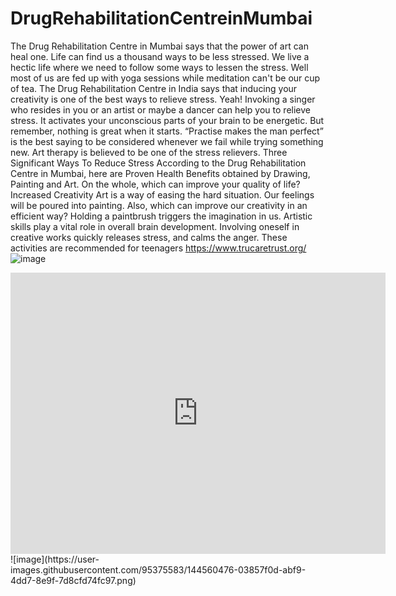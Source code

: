 # DrugRehabilitationCentreinMumbai
The Drug Rehabilitation Centre in Mumbai says that the power of art can heal one. Life can find us a thousand ways to be less stressed. We live a hectic life where we need to follow some ways to lessen the stress. Well most of us are fed up with yoga sessions while meditation can't be our cup of tea. The Drug Rehabilitation Centre in India says that inducing your creativity is one of the best ways to relieve stress. Yeah! Invoking a singer who resides in you or an artist or maybe a dancer can help you to relieve stress. It activates your unconscious parts of your brain to be energetic. But remember, nothing is great when it starts. “Practise makes the man perfect” is the best saying to be considered whenever we fail while trying something new. Art therapy is believed to be one of the stress relievers.
Three Significant Ways To Reduce Stress
According to the Drug Rehabilitation Centre in Mumbai, here are Proven Health Benefits obtained by Drawing, Painting and Art. On the whole, which can improve your quality of life?
Increased Creativity
Art is a way of easing the hard situation. Our feelings will be poured into painting. Also, which can improve our creativity in an efficient way? Holding a paintbrush triggers the imagination in us. Artistic skills play a vital role in overall brain development. Involving oneself in creative works quickly releases stress, and calms the anger. These activities are recommended for teenagers 
https://www.trucaretrust.org/
![image](https://user-images.githubusercontent.com/95375583/144560466-70ebf762-a653-4374-9f9f-b74f4f596a32.png)
<iframe src="https://www.google.com/maps/embed?pb=!1m18!1m12!1m3!1d3767.131482911149!2d72.94021631490358!3d19.233100686997968!2m3!1f0!2f0!3f0!3m2!1i1024!2i768!4f13.1!3m3!1m2!1s0x3be7bbbe6d6bb63d%3A0xad90fa4322c9230a!2sTrucare%20Trust%20Rehab%20Centre%20-%20Best%20Alcohol%20Rehabilitation%20and%20Drug%20Rehabilitation%20Centre%20in%20Mumbai%2C%20India.%20Addiction%20Treatment%20Centre!5e0!3m2!1sen!2sin!4v1638513651927!5m2!1sen!2sin" width="600" height="450" style="border:0;" allowfullscreen="" loading="lazy"></iframe>
![image](https://user-images.githubusercontent.com/95375583/144560476-03857f0d-abf9-4dd7-8e9f-7d8cfd74fc97.png)
